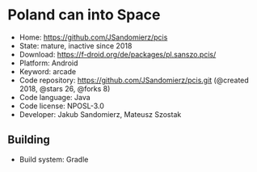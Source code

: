 # Poland can into Space

- Home: https://github.com/JSandomierz/pcis
- State: mature, inactive since 2018
- Download: https://f-droid.org/de/packages/pl.sanszo.pcis/
- Platform: Android
- Keyword: arcade
- Code repository: https://github.com/JSandomierz/pcis.git (@created 2018, @stars 26, @forks 8)
- Code language: Java
- Code license: NPOSL-3.0
- Developer: Jakub Sandomierz, Mateusz Szostak

## Building

- Build system: Gradle
